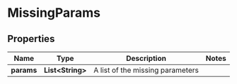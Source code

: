 
# MissingParams

## Properties
Name | Type | Description | Notes
------------ | ------------- | ------------- | -------------
**params** | **List&lt;String&gt;** | A list of the missing parameters | 



